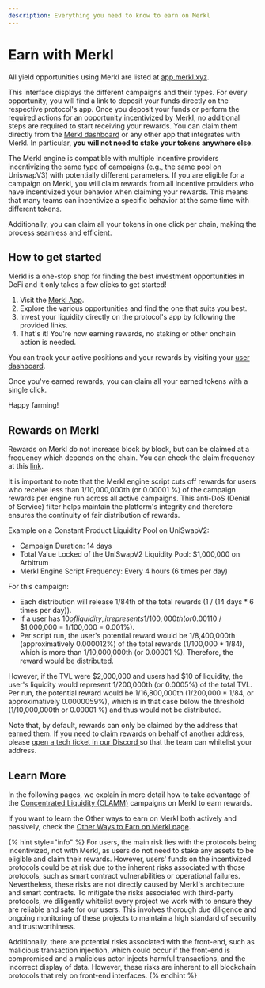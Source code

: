 ```yaml
---
description: Everything you need to know to earn on Merkl
---
```


# Earn with Merkl

All yield opportunities using Merkl are listed at [app.merkl.xyz](https://app.merkl.xyz).

This interface displays the different campaigns and their types. For every opportunity, you will find a link to deposit your funds directly on the respective protocol's app. Once you deposit your funds or perform the required actions for an opportunity incentivized by Merkl, no additional steps are required to start receiving your rewards. You can claim them directly from the [Merkl dashboard](https://app.merkl.xyz/user) or any other app that integrates with Merkl. In particular, **you will not need to stake your tokens anywhere else**.

The Merkl engine is compatible with multiple incentive providers incentivizing the same type of campaigns (e.g., the same pool on UniswapV3) with potentially different parameters. If you are eligible for a campaign on Merkl, you will claim rewards from all incentive providers who have incentivized your behavior when claiming your rewards. This means that many teams can incentivize a specific behavior at the same time with different tokens.

Additionally, you can claim all your tokens in one click per chain, making the process seamless and efficient.

## How to get started

Merkl is a one-stop shop for finding the best investment opportunities in DeFi and it only takes a few clicks to get started!

1. Visit the [Merkl App](https://app.merkl.xyz/).
2. Explore the various opportunities and find the one that suits you best.
3. Invest your liquidity directly on the protocol's app by following the provided links.
4. That's it! You're now earning rewards, no staking or other onchain action is needed.

You can track your active positions and your rewards by visiting your [user dashboard](https://app.merkl.xyz/user/).

Once you've earned rewards, you can claim all your earned tokens with a single click.

Happy farming!

## Rewards on Merkl

Rewards on Merkl do not increase block by block, but can be claimed at a frequency which depends on the chain. You can check the claim frequency at this [link](https://app.merkl.xyz/status).

It is important to note that the Merkl engine script cuts off rewards for users who receive less than 1/10,000,000th (or 0.00001 %) of the campaign rewards per engine run across all active campaigns. This anti-DoS (Denial of Service) filter helps maintain the platform's integrity and therefore ensures the continuity of fair distribution of rewards.

Example on a Constant Product Liquidity Pool on UniSwapV2:

* Campaign Duration: 14 days
* Total Value Locked of the UniSwapV2 Liquidity Pool: $1,000,000 on Arbitrum
* Merkl Engine Script Frequency: Every 4 hours (6 times per day)

For this campaign:

* Each distribution will release 1/84th of the total rewards (1 / (14 days \* 6 times per day)).
* If a user has $10 of liquidity, it represents 1/100,000th (or 0.001%) of the total TVL ($10 / $1,000,000 = 1/100,000 = 0.001%).
* Per script run, the user's potential reward would be 1/8,400,000th (approximatively 0.000012%) of the total rewards (1/100,000 \* 1/84), which is more than 1/10,000,000th (or 0.00001 %). Therefore, the reward would be distributed.

However, if the TVL were $2,000,000 and users had $10 of liquidity, the user's liquidity would represent 1/200,000th (or 0.0005%) of the total TVL. Per run, the potential reward would be 1/16,800,000th (1/200,000 \* 1/84, or approximatively 0.0000059%), which is in that case below the threshold (1/10,000,000th or 0.00001 %) and thus would not be distributed.

Note that, by default, rewards can only be claimed by the address that earned them. If you need to claim rewards on behalf of another address, please [open a tech ticket in our Discord ](https://discord.com/channels/1209830388726243369/1210212731047776357)so that the team can whitelist your address.

## Learn More

In the following pages, we explain in more detail how to take advantage of the [Concentrated Liquidity (CLAMM)](earn-on-concentrated-liquidity-campaigns.md) campaigns on Merkl to earn rewards.

If you want to learn  the Other ways to earn on Merkl both actively and passively, check the [Other Ways to Earn on Merkl page](other-ways-to-earn-on-merkl.md).

{% hint style="info" %}
For users, the main risk lies with the protocols being incentivized, not with Merkl, as users do not need to stake any assets to be eligible and claim their rewards. However, users' funds on the incentivized protocols could be at risk due to the inherent risks associated with those protocols, such as smart contract vulnerabilities or operational failures. Nevertheless, these risks are not directly caused by Merkl's architecture and smart contracts. To mitigate the risks associated with third-party protocols, we diligently whitelist every project we work with to ensure they are reliable and safe for our users. This involves thorough due diligence and ongoing monitoring of these projects to maintain a high standard of security and trustworthiness.

Additionally, there are potential risks associated with the front-end, such as malicious transaction injection, which could occur if the front-end is compromised and a malicious actor injects harmful transactions, and the incorrect display of data. However, these risks are inherent to all blockchain protocols that rely on front-end interfaces.
{% endhint %}
